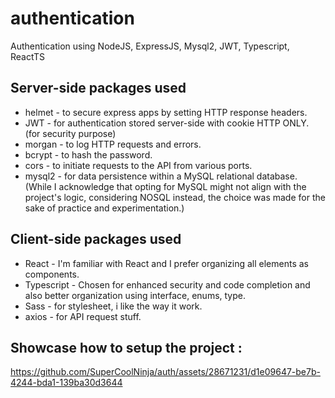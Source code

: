 # authentication
Authentication using NodeJS, ExpressJS, Mysql2, JWT, Typescript, ReactTS


## Server-side packages used  
* helmet - to secure express apps by setting HTTP response headers.
* JWT - for authentication stored server-side with cookie HTTP ONLY. (for security purpose)
* morgan - to log HTTP requests and errors.
* bcrypt - to hash the password.
* cors - to initiate requests to the API from various ports.
* mysql2 - for data persistence within a MySQL relational database. (While I acknowledge that opting for MySQL might not align with the project's logic, considering NOSQL instead, the choice was made for the sake of practice and experimentation.)

## Client-side packages used 
* React - I'm familiar with React and I prefer organizing all elements as components.
* Typescript - Chosen for enhanced security and code completion and also better organization using interface, enums, type.
* Sass - for stylesheet, i like the way it work.
* axios - for API request stuff.

## Showcase how to setup the project : 
https://github.com/SuperCoolNinja/auth/assets/28671231/d1e09647-be7b-4244-bda1-139ba30d3644

